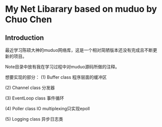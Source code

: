 # My Net Libarary based on muduo by Chuo Chen

## Introduction
最近学习陈硕大神的muduo网络库，这是一个相对简陋版本还没有完成且不断更新的项目。

Note目录中放有我在学习过程中对muduo源码所做的注释。

想要实现的部分：
(1) Buffer class 程序层面的缓冲区

(2) Channel class 分发器

(3) EventLoop class 事件循环

(4) Poller class IO multiplexing只实现epoll

(5) Logging class 异步日志类
